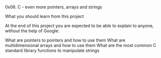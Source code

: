 0x06. C - even more pointers, arrays and strings

What you should learn from this project

At the end of this project you are expected to be able to explain to anyone,
without the help of Google:

What are pointers to pointers and how to use them
What are multidimensional arrays and how to use them
What are the most common C standard library functions to manipulate strings
